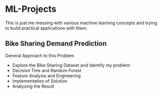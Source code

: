 # ML-Projects
This is just me messing with various machine learning concepts and trying to build practical applications with them. 

## Bike Sharing Demand Prediction
General Approach to this Problem
- Explore the Bike Sharing Dataset and Identify my problem
- Decision Tree and Random Forest 
- Feature Analysis and Engineering
- Implementation of Solution
- Analyzing the Result

